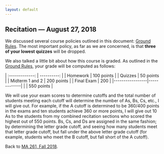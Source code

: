 ```yaml
---
layout: default
---
```


## []() Recitation — August 27, 2018
We discussed several course policies outlined in this document: [Ground Rules](https://www.math.purdue.edu/~chenjk/MA26100GroundrulesFall2018.pdf). The most important policy, as far as we are concerned, is that **three of your lowest quizzes** will be dropped. 

We also talked a little bit about how this course is graded. As outlined in the [Ground Rules](https://www.math.purdue.edu/~chenjk/MA26100GroundrulesFall2018.pdf), your grade will be computed as follows:

| :-------------: | ----------: |
| Homework        | 100 points  |
| Quizzes         | 50 points   |
| Midterm 1 and 2 | 200 points  |
| Final Exam      | 200         |
|-----------------|-------------|
|                 | 550 points  |

We will use your exam scores to determine cutoffs and the total number of
students meeting each cutoff will determine the number of As, Bs, Cs, etc., I
will give out. For example, if the A cutoff is determined to be 360/400 points
in the exams and ten students achieve 360 or more points, I will give out 10 As
to the students from my combined recitation sections who scored the highest out
of 550 points. Bs, Cs, and Ds are assigned in the same fashion; by determining
the letter grade cutoff, and seeing how many students meet that letter grade
cutoff, but fall under the above letter grade cutoff (for example, students who
meet the B cutoff, but fall short of the A cutoff).

Back to [MA 261, Fall 2018](index.html#-course).
